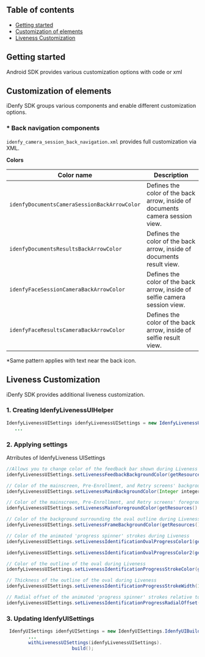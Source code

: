 ## Table of contents

*   [Getting started](#getting-started)
*   [Customization of elements](#customization-of-elements)
*   [Liveness Customization](#liveness-customization)

## Getting started
Android SDK provides various customization options with code or xml

## Customization of elements
iDenfy SDK groups various components and enable different customization options.

 ### *  Back navigation components
`idenfy_camera_session_back_navigation.xml` provides full customization via XML.

**Colors**

|Color name              |Description                     |
|-------------------|-------------------------------|
|`idenfyDocumentsCameraSessionBackArrowColor`   |Defines the color of the back arrow, inside of documents camera session view.                        |
|`idenfyDocumentsResultsBackArrowColor`|Defines the color of the back arrow, inside of documents result view.                    |
|`idenfyFaceSessionCameraBackArrowColor`  |Defines the color of the back arrow, inside of selfie camera session view.                     |
|`idenfyFaceResultsCameraBackArrowColor`  |Defines the color of the back arrow, inside of selfie result view.                    |

*Same pattern applies with text near the back icon.

## Liveness Customization

iDenfy SDK provides additional liveness customization.

 ### 1. Creating IdenfyLivenessUIHelper

 ```java
 IdenfyLivenessUISettings idenfyLivenessUISettings = new IdenfyLivenessUISettings();
    ...
```
 ### 2. Applying settings

 Atrributes of IdenfyLiveness UISettings

 ```java
 //Allows you to change color of the feedback bar shown during Liveness
 idenfyLivenessUISettings.setLivenessFeedbackBackgroundColor(getResources().getColor(R.color.idenfyColorPrimaryDark));

// Color of the mainscreen, Pre-Enrollment, and Retry screens' background
 idenfyLivenessUISettings.setLivenessMainBackgroundColor(Integer integer);

// Color of the mainscreen, Pre-Enrollment, and Retry screens' foreground
 idenfyLivenessUISettings.setLivenessMainForegroundColor(getResources().getColor(R.color.idenfyColorPrimaryDark));

// Color of the background surrounding the oval outline during Liveness
 idenfyLivenessUISettings.setLivenessFrameBackgroundColor(getResources().getColor(R.color.idenfyColorPrimaryDark));

// Color of the animated 'progress spinner' strokes during Liveness
idenfyLivenessUISettings.setLivenessIdentificationOvalProgressColor1(getResources().getColor(R.color.idenfyColorPrimary));

idenfyLivenessUISettings.setLivenessIdentificationOvalProgressColor2(getResources().getColor(R.color.idenfyColorPrimary));

// Color of the outline of the oval during Liveness
idenfyLivenessUISettings.setLivenessIdentificationProgressStrokeColor(getResources().getColor(R.color.idenfyColorPrimary));

// Thickness of the outline of the oval during Liveness
idenfyLivenessUISettings.setLivenessIdentificationProgressStrokeWidth(14);

// Radial offset of the animated 'progress spinner' strokes relative to the outermost bounds of the oval outline. As this value increases, animations move closer toward the oval's center
idenfyLivenessUISettings.setLivenessIdentificationProgressRadialOffset(16);
```
 ### 3. Updating IdenfyUISettings

```java
 IdenfyUISettings idenfyUISettings = new IdenfyUISettings.IdenfyUIBuilder().
        ...
        withLivenessUISettings(idenfyLivenessUISettings).
                        build();
```





